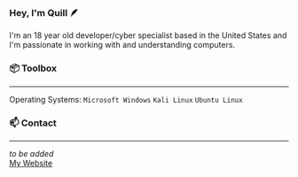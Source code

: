 ### Hey, I'm Quill 🪶
I'm an 18 year old developer/cyber specialist based in the United States and I'm passionate in working with and understanding computers.


### 📦 Toolbox
---
Operating Systems: `Microsoft Windows` `Kali Linux` `Ubuntu Linux`



### 📫 Contact
---
*to be added*  
[My Website](elijahbixby.com "My Website")


<!--
**qu1ll/qu1ll** is a ✨ _special_ ✨ repository because its `README.md` (this file) appears on your GitHub profile.

Here are some ideas to get you started:

- 🔭 I’m currently working on ...
- 🌱 I’m currently learning ...
- 👯 I’m looking to collaborate on ...
- 🤔 I’m looking for help with ...
- 💬 Ask me about ...
- 📫 How to reach me: ...
- 😄 Pronouns: ...
- ⚡ Fun fact: ...
-->
